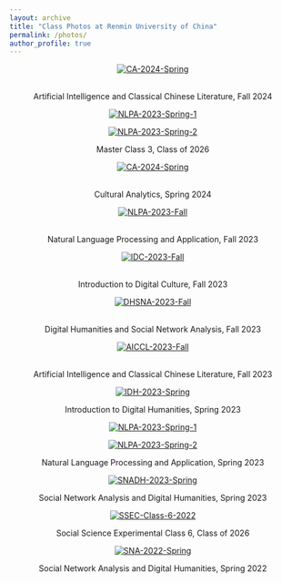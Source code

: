 ```yaml
---
layout: archive
title: "Class Photos at Renmin University of China"
permalink: /photos/
author_profile: true
---
```

<p align="center">
<a href="https://postimg.cc/18HBYCPd" target="_blank"><img src='https://i.postimg.cc/GBgwQpyX/AICCL-2024-Fall.jpg' border='0' alt='CA-2024-Spring'/></a><br/><br/>
</p>
<p align="center">
Artificial Intelligence and Classical Chinese Literature, Fall 2024
</p>



<p align="center">
<a href='https://postimg.cc/nMz0wfMw' target='_blank'><img src='https://i.postimg.cc/680N8c5J/Master-Class-6-2.jpg' border='0' alt='NLPA-2023-Spring-1'/></a>
</p>
<p align="center">
<a href='https://postimg.cc/WFpXvQ8z' target='_blank'><img src='https://i.postimg.cc/3k7TrVhF/Master-Class-6-1.jpg' border='0' alt='NLPA-2023-Spring-2'/></a>
</p>
<p align="center">
Master Class 3, Class of 2026
</p>



<p align="center">
<a href="https://postimg.cc/18HBYCPd" target="_blank"><img src='https://i.postimg.cc/nXpttDDW/CA-2024-Spring.jpg' border='0' alt='CA-2024-Spring'/></a><br/><br/>
</p>
<p align="center">
Cultural Analytics, Spring 2024
</p>



<p align="center">
<a href="https://postimg.cc/18HBYCPd" target="_blank"><img src="https://i.postimg.cc/18HBYCPd/NLPA-2023-Fall.jpg" alt="NLPA-2023-Fall"/></a><br/><br/>
</p>
<p align="center">
Natural Language Processing and Application, Fall 2023
</p>



<p align="center">
<a href="https://postimg.cc/Xp5DxkrM" target="_blank"><img src="https://i.postimg.cc/Xp5DxkrM/IDC-2023-Fall.jpg" alt="IDC-2023-Fall"/></a><br/><br/>
</p>
<p align="center">
Introduction to Digital Culture, Fall 2023
</p>



<p align="center">
<a href="https://postimg.cc/ZC6V6YQ4" target="_blank"><img src="https://i.postimg.cc/ZC6V6YQ4/DHSNA-2023-Fall.jpg" alt="DHSNA-2023-Fall"/></a><br/><br/>
</p>
<p align="center">
Digital Humanities and Social Network Analysis, Fall 2023
</p>



<p align="center">
<a href="https://postimg.cc/s1kTBGwT" target="_blank"><img src="https://i.postimg.cc/s1kTBGwT/AICCL-2023-Fall.jpg" alt="AICCL-2023-Fall"/></a><br/><br/>
</p>
<p align="center">
Artificial Intelligence and Classical Chinese Literature, Fall 2023
</p>



<p align="center">
<a href='https://postimg.cc/LgnDqLrM' target='_blank'><img src='https://i.postimg.cc/7hNWWN9b/IDH-2023-Spring.jpg' border='0' alt='IDH-2023-Spring'/></a>
</p>
<p align="center">
Introduction to Digital Humanities, Spring 2023
</p>



<p align="center">
<a href='https://postimg.cc/nMz0wfMw' target='_blank'><img src='https://i.postimg.cc/CMCX5F0Y/NLPA-2023-Spring-1.jpg' border='0' alt='NLPA-2023-Spring-1'/></a>
</p>
<p align="center">
<a href='https://postimg.cc/WFpXvQ8z' target='_blank'><img src='https://i.postimg.cc/XJdhwWyf/NLPA-2023-Spring-2.jpg' border='0' alt='NLPA-2023-Spring-2'/></a>
</p>
<p align="center">
Natural Language Processing and Application, Spring 2023
</p>



<p align="center">
<a href='https://postimg.cc/zbdpX02j' target='_blank'><img src='https://i.postimg.cc/vTyKhKWp/SNADH-2023-Spring.jpg' border='0' alt='SNADH-2023-Spring'/></a>
</p>
<p align="center">
Social Network Analysis and Digital Humanities, Spring 2023
</p>



<p align="center">
<a href='https://postimg.cc/R3BgP3nc' target='_blank'><img src='https://i.postimg.cc/zfL4GKzP/SSEC-Class-6-2022.jpg' border='0' alt='SSEC-Class-6-2022'/></a>
</p>
<p align="center">
Social Science Experimental Class 6, Class of 2026
</p>



<p align="center">
<a href='https://postimg.cc/060ch8ph' target='_blank'><img src='https://i.postimg.cc/N0WS9FLG/SNA-2022-Spring.jpg' border='0' alt='SNA-2022-Spring'/></a>
</p>
<p align="center">
Social Network Analysis and Digital Humanities, Spring 2022
</p>


